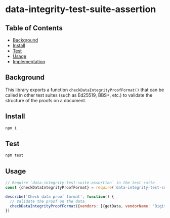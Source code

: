# data-integrity-test-suite-assertion

## Table of Contents

- [Background](#background)
- [Install](#install)
- [Test](#test)
- [Usage](#usage)
- [Implementation](#implementation)

## Background
This library exports a function `checkDataIntegrityProofFormat()` that can be
called in other test suites (such as Ed25519, BBS+, etc.) to validate the
structure of the proofs on a document.

## Install

```js
npm i
```

## Test

```js
npm test
```

## Usage

```js
// Require `data-integrity-test-suite-assertion` in the test suite
const {checkDataIntegrityProofFormat} = require('data-integrity-test-suite-assertion');

describe('Check data proof format', function() {
  // Validate the proof on the data
  checkDataIntegrityProofFormat({vendors: [{getData, vendorName: 'Digital Bazaar'}]});
})
```

